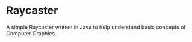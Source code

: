 # Raycaster
A simple Raycaster written in Java to help understand basic concepts of Computer Graphics.
